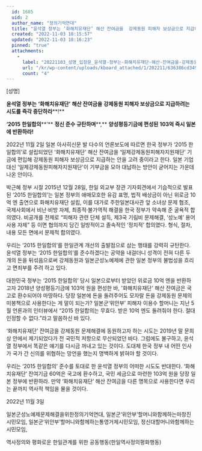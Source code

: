 ```yaml
---
  id: 1685
  uid: 2
  author_name: "정의기억연대"
  title: "윤석열 정부는 ‘화해치유재단’ 해산 잔여금을  강제동원 피해자 보상금으로 지급하려는 시도를 즉각 중단하라!"
  created: "2022-11-03 18:15:57"
  updated: "2022-11-03 18:16:23"
  pinned: "true"
  attachments: 
    - 
      label: "20221103_성명_입장문_윤석열-정부는-화해치유재단-해산-잔여금을-강제동원-피해자-보상금으로-지급하려는-시도를-즉각-중단하라.hwp"
      url: "/kr/wp-content/uploads/kboard_attached/1/202211/636386cd349613611977.hwp"
      count: "4"
---
```

\[성명\]

**윤석열 정부는** **‘****화해치유재단****’** **해산 잔여금을** **강제동원 피해자 보상금으로 지급하려는 시도를 즉각 중단하라****!**

**‘2015** **한일합의****’** **정신 준수 규탄하며****,** **양성평등기금에 편성된** **103****억 즉시 일본에 반환하라****!**

2022년 11월 2일 일본 아사히신문 발 다수의 언론보도에 따르면 한국 정부가 ‘2015 한일합의’로 설립되었던 '화해치유재단' 해산 잔여금을 ‘일제강제동원피해자지원재단’ 기금에 편입해 강제동원 피해자 보상금으로 지급하는 안을 고려 중이라고 한다. 일본 기업 대신 '일제강제동원피해자지원재단'이 기부금을 모아 대납하는 방안이 굳어지는 가운데 나온 안이다.

박근혜 정부 시절 2015년 12월 28일, 한일 외교부 장관 기자회견에서 기습적으로 발표된 ‘2015 한일합의’는 일본 정부의 애매모호한 유감 표명, 법적 배상금이 아닌 위로금 10억 엔 출연으로 화해치유재단 설립, 이를 대가로 주한일본대사관 앞 소녀상 문제 협조, 국제사회에서 비난·비방 자제, 최종적·불가역적 해결을 한국 정부가 약속해 준 굴욕적 합의였다. 비공개를 전제로 “피해자 관련 단체 설득, 제3국 기림비 문제해결, ‘성노예’ 용어 사용 자제” 등 이면 협의까지 담긴 일방적이고 졸속적인 ‘정치적’ 합의였다. 형식, 절차, 내용 모든 면에서 문제적 합의였다.

우리는 ‘2015 한일합의’를 한일관계 개선의 출발점으로 삼는 행태를 강력히 규탄한다. 윤석열 정부는 ‘2015 한일합의’를 준수하겠다는 공약을 내걸더니 성격이 전혀 다른 두 개의 돈을 뒤섞음으로써 강제동원과 일본군성노예제에 관한 일본 정부의 불법성을 흐리고 면죄부를 주려 하고 있다.

대한민국 정부는 ‘2015 한일합의’ 당시 일본으로부터 받았던 위로금 10억 엔을 반환하고자 2018년 양성평등기금에 103억 원을 편성한 바, '화해치유재단' 해산 잔여금은 국고로 환수되어야 마땅하다. 당장 일본에 돈을 돌려주어도 모자랄 돈을 강제동원 문제의 미봉책으로 사용한다는 게 말이 되는가? 일본군‘위안부’ 피해자 이용수 할머니는 지난 5월 언론과의 인터뷰에서 “2015 한일합의는 무효다. 받은 10억 엔도 돌려줘야 한다. 절대 인정할 수 없다.”라고 말씀하신 바 있다.

‘화해치유재단’ 잔여금을 강제동원 문제해결에 동원하고자 하는 시도는 2019년 말 문희상 안에서 제기되었다가 전 국민적 저항으로 무산되었던 바다. 그럼에도 불구하고, 윤석열 정부에서 똑같은 얘기를 다시금 꺼내고 있는 것이다. 도대체 한국 정부 내 어떤 인사가 국가 간 신의를 위협하는 망언을 했는지 명백하게 밝혀야 할 것이다.

우리는 ‘2015 한일합의’ 준수를 토대로 한 윤석열 정부의 어떠한 시도도 반대한다. ‘화해치유재단’ 잔여기금 60억은 국고에 환수하고, 국민 세금으로 마련한 103억 원을 당장 일본 정부에 반환하라. 만약 ‘화해치유재단’ 해산 잔여금을 다른 명목으로 사용한다면 우리는 끝까지 역사적 책임을 물을 것이다.

2022년 11월 3일

일본군성노예제문제해결을위한정의기억연대, 일본군‘위안부’할머니와함께하는마창진시민모임, 일본군‘위안부’할머니와함께하는통영거제시민모임, 정신대할머니와함께하는시민모임,

역사정의와 평화로운 한일관계를 위한 공동행동(한일역사정의평화행동)